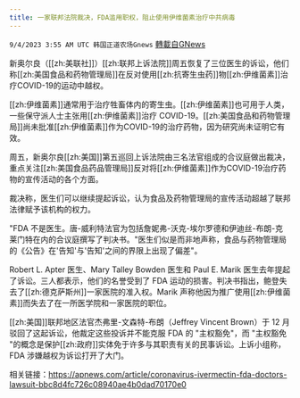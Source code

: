 ```yaml
---
title: 一家联邦法院裁决，FDA滥用职权，阻止使用伊维菌素治疗中共病毒
---
```

`9/4/2023 3:55 AM UTC 韩国正道农场Gnews` [轉載自GNews](https://gnews.org/articles/1641112)



新奥尔良（[[zh:美联社]]）[[zh:联邦上诉法院]]周五恢复了三位医生的诉讼，他们称[[zh:美国食品和药物管理局]]在反对使用[[zh:抗寄生虫药]]物[[zh:伊维菌素]]治疗COVID-19的运动中越权。

  

[[zh:伊维菌素]]通常用于治疗牲畜体内的寄生虫。[[zh:伊维菌素]]也可用于人类，一些保守派人士主张用[[zh:伊维菌素]]治疗 COVID-19。[[zh:美国食品和药物管理局]]尚未批准[[zh:伊维菌素]]作为COVID-19的治疗药物，因为研究尚未证明它有效。

  

周五，新奥尔良[[zh:美国]]第五巡回上诉法院由三名法官组成的合议庭做出裁决，重点关注[[zh:美国食品药品管理局]]反对将[[zh:伊维菌素]]作为COVID-19治疗药物的宣传活动的各个方面。

  

裁决称，医生们可以继续提起诉讼，认为食品及药物管理局的宣传活动超越了联邦法律赋予该机构的权力。

  

"FDA 不是医生。唐-威利特法官为包括詹妮弗-沃克-埃尔罗德和伊迪丝-布朗-克莱门特在内的合议庭撰写了判决书。"医生们似是而非地声称，食品与药物管理局的《公告》在'告知'与'告知'之间的界限上出现了偏差"。

  

Robert L. Apter 医生、Mary Talley Bowden 医生和 Paul E. Marik 医生去年提起了诉讼。三人都表示，他们的名誉受到了 FDA 运动的损害。判决书指出，鲍登失去了[[zh:德克萨斯州]]一家医院的准入权。Marik 声称他因为推广使用[[zh:伊维菌素]]而失去了在一所医学院和一家医院的职位。

  

[[zh:美国]]联邦地区法官杰弗里-文森特-布朗（Jeffrey Vincent Brown）于 12 月驳回了这起诉讼，他裁定这些投诉并不能克服 FDA 的 "主权豁免"，而 "主权豁免 "的概念是保护[[zh:政府]]实体免于许多与其职责有关的民事诉讼。上诉小组称，FDA 涉嫌越权为诉讼打开了大门。

  

相关链接：https://apnews.com/article/coronavirus-ivermectin-fda-doctors-lawsuit-bbc8d4fc726c08940ae4b0dad70170e0
